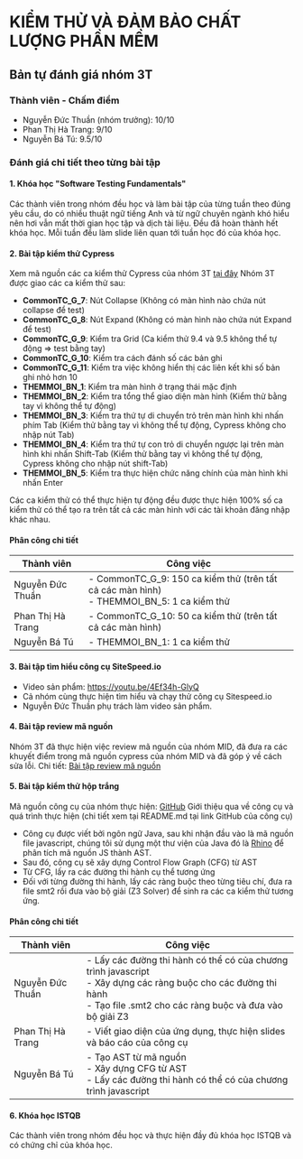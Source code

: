 # KIỂM THỬ VÀ ĐẢM BẢO CHẤT LƯỢNG PHẦN MỀM
## Bản tự đánh giá nhóm 3T
###  Thành viên - Chấm điểm

* Nguyễn Đức Thuần (nhóm trưởng): 10/10
* Phan Thị Hà Trang: 9/10
* Nguyễn Bá Tú: 9.5/10

### Đánh giá chi tiết theo từng bài tập

#### 1. Khóa học "Software Testing Fundamentals"
Các thành viên trong nhóm đều học và làm bài tập của từng tuần theo đúng yêu cầu, do có nhiều thuật ngữ tiếng Anh và từ ngữ chuyên ngành khó hiểu nên hơi vẫn mất thời gian học tập và dịch tài liệu.
Đều đã hoàn thành hết khóa học.
Mỗi tuần đều làm slide liên quan tới tuần học đó của khóa học.

#### 2. Bài tập kiểm thử Cypress
Xem mã nguồn các ca kiểm thử Cypress của nhóm 3T [tại đây](https://github.com/truonganhhoang/int3117-2017/tree/master/Group/3T)
Nhóm 3T được giao các ca kiểm thử sau:
- **CommonTC_G_7**:	Nút Collapse (Không có màn hình nào chứa nút collapse để test)
- **CommonTC_G_8**:	Nút Expand (Không có màn hình nào chứa nút Expand để test)
- **CommonTC_G_9**: Kiểm tra Grid (Ca kiểm thử 9.4 và 9.5 không thể tự động => test bằng tay)
- **CommonTC_G_10**: Kiểm tra cách đánh số các bản ghi
- **CommonTC_G_11**: Kiểm tra việc không hiển thị các liên kết khi số bản ghi nhỏ hơn 10
- **THEMMOI_BN_1**:	Kiểm tra màn hình ở trạng thái mặc định
- **THEMMOI_BN_2**:	Kiểm tra tổng thể giao diện màn hình (Kiểm thử bằng tay vì không thể tự động)
- **THEMMOI_BN_3**:	Kiểm tra thứ tự di chuyển trỏ trên màn hình khi nhấn phím Tab (Kiểm thử bằng tay vì không thể tự động, Cypress không cho nhập nút Tab)
- **THEMMOI_BN_4**:	Kiểm tra thứ tự con trỏ di chuyển ngược lại trên màn hình khi nhấn Shift-Tab (Kiểm thử bằng tay vì không thể tự động, Cypress không cho nhập nút shift-Tab)
- **THEMMOI_BN_5**:	Kiểm tra thực hiện chức năng chính của màn hình khi nhấn Enter

Các ca kiểm thử có thể thực hiện tự động đều được thực hiện 100% số ca kiểm thử có thể tạo ra trên tất cả các màn hình với các tài khoản đăng nhập khác nhau.

#### Phân công chi tiết
| Thành viên | Công việc |
|----------------|-----------------------------------------------|
| Nguyễn Đức Thuần 	| - CommonTC_G_9: 150 ca kiểm thử (trên tất cả các màn hình) </br> - THEMMOI_BN_5: 1 ca kiểm thử </br>|
| Phan Thị Hà Trang                 	| - CommonTC_G_10: 50 ca kiểm thử (trên tất cả các màn hình) |
| Nguyễn Bá Tú                     	| - THEMMOI_BN_1: 1 ca kiểm thử |

#### 3. Bài tập tìm hiểu công cụ SiteSpeed.io
* Video sản phẩm: https://youtu.be/4Ef34h-GlyQ
* Cả nhóm cùng thực hiện tìm hiểu và chạy thử công cụ Sitespeed.io
* Nguyễn Đức Thuần phụ trách làm video sản phẩm.

#### 4. Bài tập review mã nguồn
Nhóm 3T đã thực hiện việc review mã nguồn của nhóm MID, đã đưa ra các khuyết điểm trong mã nguồn cypress của nhóm MID và đã góp ý về cách sửa lỗi.
Chi tiết: [Bài tập review mã nguồn](https://github.com/truonganhhoang/int3117-2017/blob/master/Group/3T/README.md) 

#### 5. Bài tập kiểm thử hộp trắng
Mã nguồn công cụ của nhóm thực hiện: [GitHub](https://github.com/batu4404/js-data-flow-testing) 
Giới thiệu qua về công cụ và quá trình thực hiện  (chi tiết xem tại README.md tại link GitHub của công cụ)
- Công cụ được viết bởi ngôn ngữ Java, sau khi nhận đầu vào là mã nguồn file javascript, chúng tôi sử dụng một thư viện của Java đó là [Rhino](https://developer.mozilla.org/en-US/docs/Mozilla/Projects/Rhino) để phân tích mã nguồn JS thành AST.
- Sau đó, công cụ sẽ xây dựng Control Flow Graph (CFG) từ AST
- Từ CFG, lấy ra các đường thi hành cụ thể tương ứng
- Đối với từng đường thi hành, lấy các ràng buộc theo từng tiêu chí, đưa ra file smt2 rồi đưa vào bộ giải (Z3 Solver) để sinh ra các ca kiểm thử tương ứng.
#### Phân công chi tiết
| Thành viên | Công việc |
|----------------|-----------------------------------------------|
| Nguyễn Đức Thuần 	| - Lấy các đường thi hành có thể có của chương trình javascript </br> - Xây dựng các ràng buộc cho các đường thi hành</br> - Tạo file .smt2 cho các ràng buộc và đưa vào bộ giải Z3 |
| Phan Thị Hà Trang                 	| - Viết giao diện của ứng dụng, thực hiện slides và báo cáo của công cụ |
| Nguyễn Bá Tú                     	| - Tạo AST từ mã nguồn </br> - Xây dựng CFG từ AST </br> - Lấy các đường thi hành có thể có của chương trình javascript |

#### 6. Khóa học ISTQB
Các thành viên trong nhóm đều học và thực hiện đầy đủ khóa học ISTQB và có chứng chỉ của khóa học.
